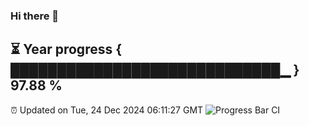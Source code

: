### Hi there 👋
⏳ Year progress { █████████████████████████████▁ } 97.88 %
---
⏰ Updated on Tue, 24 Dec 2024 06:11:27 GMT
![Progress Bar CI](https://github.com/Moyi321/Moyi321/workflows/Progress%20Bar%20CI/badge.svg)
